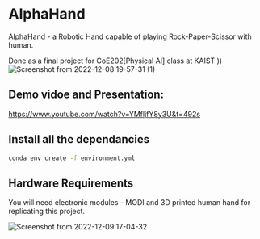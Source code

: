 # AlphaHand
AlphaHand - a Robotic Hand capable of playing Rock-Paper-Scissor with human. 


Done as a final project for CoE202[Physical AI] class at KAIST )) 
![Screenshot from 2022-12-08 19-57-31 (1)](https://user-images.githubusercontent.com/63178523/206650105-4dd30473-a158-472a-b5d2-0898083bb9da.png)


## Demo vidoe and Presentation: 
https://www.youtube.com/watch?v=YMfljfY8y3U&t=492s

## Install all the dependancies
```bash
conda env create -f environment.yml
```

## Hardware Requirements
You will need electronic modules - MODI and 3D printed human hand for replicating this project.

![Screenshot from 2022-12-09 17-04-32](https://user-images.githubusercontent.com/63178523/206654484-e0d5217d-cc82-4353-b627-0690a5849497.png)
